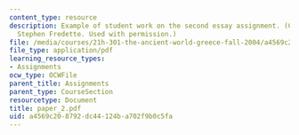 ```yaml
---
content_type: resource
description: Example of student work on the second essay assignment. (Courtesy of
  Stephen Fredette. Used with permission.)
file: /media/courses/21h-301-the-ancient-world-greece-fall-2004/a4569c208792dc44124ba702f9b0c5fa_paper_2.pdf
file_type: application/pdf
learning_resource_types:
- Assignments
ocw_type: OCWFile
parent_title: Assignments
parent_type: CourseSection
resourcetype: Document
title: paper_2.pdf
uid: a4569c20-8792-dc44-124b-a702f9b0c5fa
---
```

